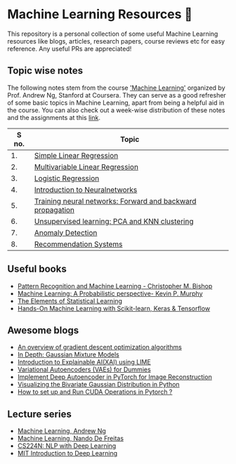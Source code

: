 # Machine Learning Resources :mage:

This repository is a personal collection of some useful Machine Learning resources like blogs, articles, research papers, course reviews etc for easy reference. Any useful PRs are appreciated!

## Topic wise notes
The following notes stem from the course ['Machine Learning'](https://www.coursera.org/learn/machine-learning) organized by Prof. Andrew Ng, Stanford at Coursera. They can serve as a good refresher of some basic topics in Machine Learning, apart from being a helpful aid in the course. You can also check out a week-wise distribution of these notes and the assignments at this [link](https://github.com/adityasaini70/Machine-Learning/tree/master/Courses/Machine%20Learning%20-%20Andrew%20Ng).


| S no. | Topic |
| ------------- | ------------- |
| 1.  | [Simple Linear Regression](https://github.com/adityasaini70/Machine-Learning/blob/master/Courses/Machine%20Learning%20-%20Andrew%20Ng/Notes/Week1-SimpleLinearRegression.pdf)  |
| 2.  | [Multivariable Linear Regression](https://github.com/adityasaini70/Machine-Learning/blob/master/Courses/Machine%20Learning%20-%20Andrew%20Ng/Notes/Week2-MultivariableLinearRegression.pdf)  |
| 3.  | [Logistic Regression](https://github.com/adityasaini70/Machine-Learning/blob/master/Courses/Machine%20Learning%20-%20Andrew%20Ng/Notes/Week3-LogisticRegression.pdf) |
| 4.  | [Introduction to Neuralnetworks](https://github.com/adityasaini70/Machine-Learning/blob/master/Courses/Machine%20Learning%20-%20Andrew%20Ng/Notes/Week_4.pdf) |
| 5.  | [Training neural networks: Forward and backward propagation](https://github.com/adityasaini70/Machine-Learning/blob/master/Courses/Machine%20Learning%20-%20Andrew%20Ng/Notes/Week3-LogisticRegression.pdf) |
| 6.  | [Unsupervised learning: PCA and KNN clustering](https://github.com/adityasaini70/Machine-Learning/blob/master/Courses/Machine%20Learning%20-%20Andrew%20Ng/Notes/Week%208.pdf) |
| 7.  | [Anomaly Detection](https://github.com/adityasaini70/Machine-Learning/blob/master/Courses/Machine%20Learning%20-%20Andrew%20Ng/Notes/Week9-PartA-AnomalyDetection.pdf) |
| 8.  | [Recommendation Systems](https://github.com/adityasaini70/Machine-Learning/blob/master/Courses/Machine%20Learning%20-%20Andrew%20Ng/Notes/Week9-PartB-RecommendationSystems.pdf) |

## Useful books
- [Pattern Recognition and Machine Learning - Christopher M. Bishop](http://users.isr.ist.utl.pt/~wurmd/Livros/school/Bishop%20-%20Pattern%20Recognition%20And%20Machine%20Learning%20-%20Springer%20%202006.pdf)
- [Machine Learning: A Probabilistic perspective- Kevin P. Murphy](http://noiselab.ucsd.edu/ECE228/Murphy_Machine_Learning.pdf)
- [The Elements of Statistical Learning](https://web.stanford.edu/~hastie/Papers/ESLII.pdf)
- [Hands-On Machine Learning with Scikit-learn, Keras & Tensorflow](https://www.knowledgeisle.com/wp-content/uploads/2019/12/2-Aur%C3%A9lien-G%C3%A9ron-Hands-On-Machine-Learning-with-Scikit-Learn-Keras-and-Tensorflow_-Concepts-Tools-and-Techniques-to-Build-Intelligent-Systems-O%E2%80%99Reilly-Media-2019.pdf)

## Awesome blogs

- [An overview of gradient descent optimization algorithms](https://ruder.io/optimizing-gradient-descent/)
- [In Depth: Gaussian Mixture Models](https://jakevdp.github.io/PythonDataScienceHandbook/05.12-gaussian-mixtures.html)
- [Introduction to Explainable AI(XAI) using LIME](https://www.geeksforgeeks.org/introduction-to-explainable-aixai-using-lime/)
- [Variational Autoencoders (VAEs) for Dummies](https://towardsdatascience.com/variational-autoencoders-vaes-for-dummies-step-by-step-tutorial-69e6d1c9d8e9)
- [Implement Deep Autoencoder in PyTorch for Image Reconstruction](https://www.geeksforgeeks.org/implement-deep-autoencoder-in-pytorch-for-image-reconstruction/)
- [Visualizing the Bivariate Gaussian Distribution in Python](https://www.geeksforgeeks.org/visualizing-the-bivariate-gaussian-distribution-in-python/)
- [How to set up and Run CUDA Operations in Pytorch ?](https://www.geeksforgeeks.org/how-to-set-up-and-run-cuda-operations-in-pytorch/)

## Lecture series

- [Machine Learning, Andrew Ng](https://www.youtube.com/watch?v=PPLop4L2eGk&list=PLLssT5z_DsK-h9vYZkQkYNWcItqhlRJLN)
- [Machine Learning, Nando De Freitas](https://www.youtube.com/watch?v=w2OtwL5T1ow&list=PLE6Wd9FR--EdyJ5lbFl8UuGjecvVw66F6)
- [CS224N: NLP with Deep Learning](https://www.youtube.com/playlist?list=PLoROMvodv4rOhcuXMZkNm7j3fVwBBY42z)
- [MIT Introduction to Deep Learning](https://www.youtube.com/watch?v=5tvmMX8r_OM&list=PLtBw6njQRU-rwp5__7C0oIVt26ZgjG9NI&index=1&t=1883s)
